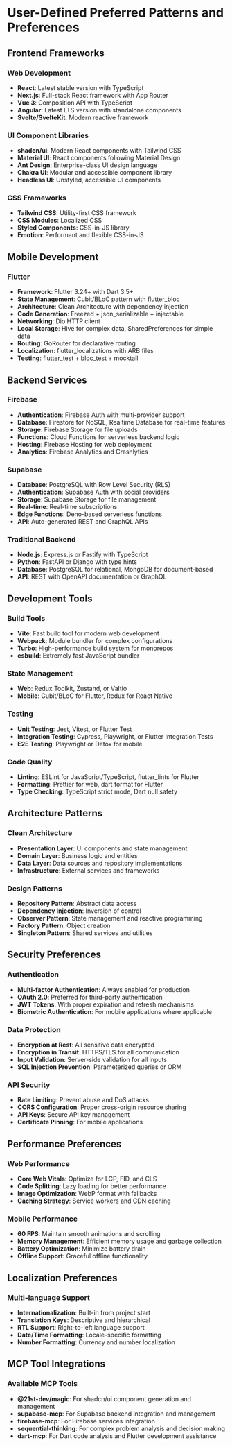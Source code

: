 # User-Defined Preferred Patterns and Preferences

## Frontend Frameworks

### Web Development
- **React**: Latest stable version with TypeScript
- **Next.js**: Full-stack React framework with App Router
- **Vue 3**: Composition API with TypeScript
- **Angular**: Latest LTS version with standalone components
- **Svelte/SvelteKit**: Modern reactive framework

### UI Component Libraries
- **shadcn/ui**: Modern React components with Tailwind CSS
- **Material UI**: React components following Material Design
- **Ant Design**: Enterprise-class UI design language
- **Chakra UI**: Modular and accessible component library
- **Headless UI**: Unstyled, accessible UI components

### CSS Frameworks
- **Tailwind CSS**: Utility-first CSS framework
- **CSS Modules**: Localized CSS
- **Styled Components**: CSS-in-JS library
- **Emotion**: Performant and flexible CSS-in-JS

## Mobile Development

### Flutter
- **Framework**: Flutter 3.24+ with Dart 3.5+
- **State Management**: Cubit/BLoC pattern with flutter_bloc
- **Architecture**: Clean Architecture with dependency injection
- **Code Generation**: Freezed + json_serializable + injectable
- **Networking**: Dio HTTP client
- **Local Storage**: Hive for complex data, SharedPreferences for simple data
- **Routing**: GoRouter for declarative routing
- **Localization**: flutter_localizations with ARB files
- **Testing**: flutter_test + bloc_test + mocktail

## Backend Services

### Firebase
- **Authentication**: Firebase Auth with multi-provider support
- **Database**: Firestore for NoSQL, Realtime Database for real-time features
- **Storage**: Firebase Storage for file uploads
- **Functions**: Cloud Functions for serverless backend logic
- **Hosting**: Firebase Hosting for web deployment
- **Analytics**: Firebase Analytics and Crashlytics

### Supabase
- **Database**: PostgreSQL with Row Level Security (RLS)
- **Authentication**: Supabase Auth with social providers
- **Storage**: Supabase Storage for file management
- **Real-time**: Real-time subscriptions
- **Edge Functions**: Deno-based serverless functions
- **API**: Auto-generated REST and GraphQL APIs

### Traditional Backend
- **Node.js**: Express.js or Fastify with TypeScript
- **Python**: FastAPI or Django with type hints
- **Database**: PostgreSQL for relational, MongoDB for document-based
- **API**: REST with OpenAPI documentation or GraphQL

## Development Tools

### Build Tools
- **Vite**: Fast build tool for modern web development
- **Webpack**: Module bundler for complex configurations
- **Turbo**: High-performance build system for monorepos
- **esbuild**: Extremely fast JavaScript bundler

### State Management
- **Web**: Redux Toolkit, Zustand, or Valtio
- **Mobile**: Cubit/BLoC for Flutter, Redux for React Native

### Testing
- **Unit Testing**: Jest, Vitest, or Flutter Test
- **Integration Testing**: Cypress, Playwright, or Flutter Integration Tests
- **E2E Testing**: Playwright or Detox for mobile

### Code Quality
- **Linting**: ESLint for JavaScript/TypeScript, flutter_lints for Flutter
- **Formatting**: Prettier for web, dart format for Flutter
- **Type Checking**: TypeScript strict mode, Dart null safety

## Architecture Patterns

### Clean Architecture
- **Presentation Layer**: UI components and state management
- **Domain Layer**: Business logic and entities
- **Data Layer**: Data sources and repository implementations
- **Infrastructure**: External services and frameworks

### Design Patterns
- **Repository Pattern**: Abstract data access
- **Dependency Injection**: Inversion of control
- **Observer Pattern**: State management and reactive programming
- **Factory Pattern**: Object creation
- **Singleton Pattern**: Shared services and utilities

## Security Preferences

### Authentication
- **Multi-factor Authentication**: Always enabled for production
- **OAuth 2.0**: Preferred for third-party authentication
- **JWT Tokens**: With proper expiration and refresh mechanisms
- **Biometric Authentication**: For mobile applications where applicable

### Data Protection
- **Encryption at Rest**: All sensitive data encrypted
- **Encryption in Transit**: HTTPS/TLS for all communication
- **Input Validation**: Server-side validation for all inputs
- **SQL Injection Prevention**: Parameterized queries or ORM

### API Security
- **Rate Limiting**: Prevent abuse and DoS attacks
- **CORS Configuration**: Proper cross-origin resource sharing
- **API Keys**: Secure API key management
- **Certificate Pinning**: For mobile applications

## Performance Preferences

### Web Performance
- **Core Web Vitals**: Optimize for LCP, FID, and CLS
- **Code Splitting**: Lazy loading for better performance
- **Image Optimization**: WebP format with fallbacks
- **Caching Strategy**: Service workers and CDN caching

### Mobile Performance
- **60 FPS**: Maintain smooth animations and scrolling
- **Memory Management**: Efficient memory usage and garbage collection
- **Battery Optimization**: Minimize battery drain
- **Offline Support**: Graceful offline functionality

## Localization Preferences

### Multi-language Support
- **Internationalization**: Built-in from project start
- **Translation Keys**: Descriptive and hierarchical
- **RTL Support**: Right-to-left language support
- **Date/Time Formatting**: Locale-specific formatting
- **Number Formatting**: Currency and number localization

## MCP Tool Integrations

### Available MCP Tools
- **@21st-dev/magic**: For shadcn/ui component generation and management
- **supabase-mcp**: For Supabase backend integration and management
- **firebase-mcp**: For Firebase services integration
- **sequential-thinking**: For complex problem analysis and decision making
- **dart-mcp**: For Dart code analysis and Flutter development assistance
